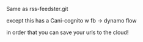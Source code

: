Same as rss-feedster.git

except this has a Cani-cognito w fb -> dynamo flow

in order that you can save your urls to the cloud!